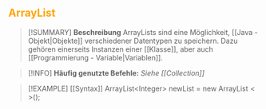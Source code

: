 ## <font color = "orange">ArrayList</font>

>[!SUMMARY] **Beschreibung**
>ArrayLists sind eine Möglichkeit, [[Java - Objekt|Objekte]] verschiedener Datentypen zu speichern. Dazu gehören einerseits Instanzen einer [[Klasse]], aber auch [[Programmierung - Variable|Variablen]].

>[!INFO]
>**Häufig genutzte Befehle:**
>*Siehe [[Collection]]* 

>[!EXAMPLE] [[Syntax]]
>ArrayList$<$Integer$>$ newList = new ArrayList$<>$();

